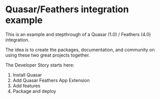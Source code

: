 # Quasar/Feathers integration example

This is an example and stepthrough of a Quasar (1.0) / Feathers (4.0) integration.

The idea is to create the packages, documentation, and community on using these two great projects together.

The Developer Story starts here:

1. Install Quasar
2. Add Quasar Feathers App Extension
3. Add features
4. Package and deploy
